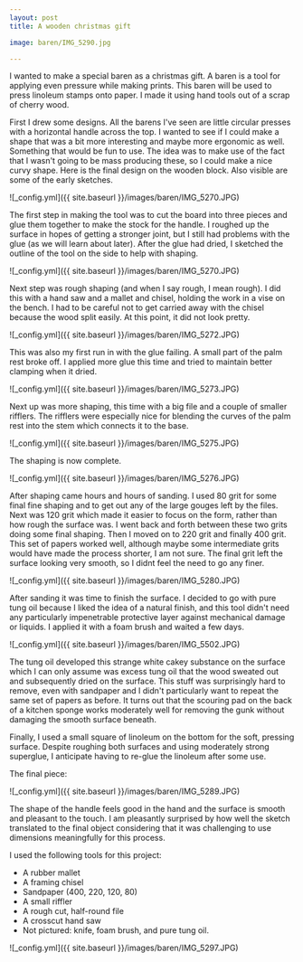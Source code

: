 ```yaml
---
layout: post
title: A wooden christmas gift

image: baren/IMG_5290.jpg

---
```

I wanted to make a special baren as a christmas gift. A baren is a tool for applying even pressure while making prints. This baren will be used to press linoleum stamps onto paper. I made it using hand tools out of a scrap of cherry wood.

First I drew some designs. All the barens I've seen are little circular presses with a horizontal handle across the top. I wanted to see if I could make a shape that was a bit more interesting and maybe more ergonomic as well. Something that would be fun to use. The idea was to make use of the fact that I wasn't going to be mass producing these, so I could make a nice curvy shape. Here is the final design on the wooden block. Also visible are some of the early sketches.

![_config.yml]({{ site.baseurl }}/images/baren/IMG_5270.JPG)

The first step in making the tool was to cut the board into three pieces and glue them together to make the stock for the handle. I roughed up the surface in hopes of getting a stronger joint, but I still had problems with the glue (as we will learn about later). After the glue had dried, I sketched the outline of the tool on the side to help with shaping.

![_config.yml]({{ site.baseurl }}/images/baren/IMG_5270.JPG)

Next step was rough shaping (and when I say rough, I mean rough). I did this with a hand saw and a mallet and chisel, holding the work in a vise on the bench. I had to be careful not to get carried away with the chisel because the wood split easily. At this point, it did not look pretty.

![_config.yml]({{ site.baseurl }}/images/baren/IMG_5272.JPG)

This was also my first run in with the glue failing. A small part of the palm rest broke off. I applied more glue this time and tried to maintain better clamping when it dried.

![_config.yml]({{ site.baseurl }}/images/baren/IMG_5273.JPG)

Next up was more shaping, this time with a big file and a couple of smaller rifflers. The rifflers were especially nice for blending the curves of the palm rest into the stem which connects it to the base.

![_config.yml]({{ site.baseurl }}/images/baren/IMG_5275.JPG)

The shaping is now complete.

![_config.yml]({{ site.baseurl }}/images/baren/IMG_5276.JPG)

After shaping came hours and hours of sanding. I used 80 grit for some final fine shaping and to get out any of the large gouges left by the files. Next was 120 grit which made it easier to focus on the form, rather than how rough the surface was. I went back and forth between these two grits doing some final shaping. Then I moved on to 220 grit and finally 400 grit. This set of papers worked well, although maybe some intermediate grits would have made the process shorter, I am not sure. The final grit left the surface looking very smooth, so I didnt feel the need to go any finer.

![_config.yml]({{ site.baseurl }}/images/baren/IMG_5280.JPG)

After sanding it was time to finish the surface. I decided to go with pure tung oil because I liked the idea of a natural finish, and this tool didn't need any particularly impenetrable protective layer against mechanical damage or liquids. I applied it with a foam brush and waited a few days.

![_config.yml]({{ site.baseurl }}/images/baren/IMG_5502.JPG)

The tung oil developed this strange white cakey substance on the surface which I can only assume was excess tung oil that the wood sweated out and subsequently dried on the surface. This stuff was surprisingly hard to remove, even with sandpaper and I didn't particularly want to repeat the same set of papers as before. It turns out that the scouring pad on the back of a kitchen sponge works moderately well for removing the gunk without damaging the smooth surface beneath.

Finally, I used a small square of linoleum on the bottom for the soft, pressing surface. Despite roughing both surfaces and using moderately strong superglue, I anticipate having to re-glue the linoleum after some use.

The final piece:

![_config.yml]({{ site.baseurl }}/images/baren/IMG_5289.JPG)

The shape of the handle feels good in the hand and the surface is smooth and pleasant to the touch. I am pleasantly surprised by how well the sketch translated to the final object considering that it was challenging to use dimensions meaningfully for this process.

I used the following tools for this project:
- A rubber mallet
- A framing chisel
- Sandpaper (400, 220, 120, 80)
- A small riffler
- A rough cut, half-round file
- A crosscut hand saw
- Not pictured: knife, foam brush, and pure tung oil.


![_config.yml]({{ site.baseurl }}/images/baren/IMG_5297.JPG)